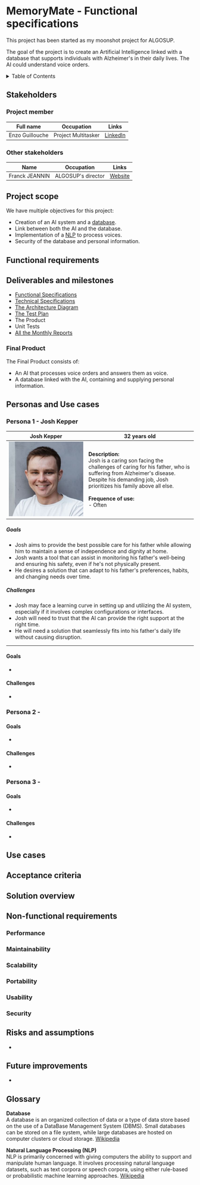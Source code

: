# MemoryMate - Functional specifications

This project has been started as my moonshot project for ALGOSUP.

The goal of the project is to create an Artificial Intelligence linked with a database that supports individuals with Alzheimer's in their daily lives. The AI could understand voice orders.

<details>
<summary>Table of Contents</summary>

- [MemoryMate - Functional specifications](#memorymate---functional-specifications)
  - [Stakeholders](#stakeholders)
    - [Project member](#project-member)
    - [Other stakeholders](#other-stakeholders)
  - [Project scope](#project-scope)
  - [Functional requirements](#functional-requirements)
  - [Deliverables and milestones](#deliverables-and-milestones)
    - [Final Product](#final-product)
  - [Personas and Use cases](#personas-and-use-cases)
    - [Persona 1 - Josh Kepper](#persona-1---josh-kepper)
        - [Goals](#goals)
        - [Challenges](#challenges)
      - [Goals](#goals-1)
      - [Challenges](#challenges-1)
    - [Persona 2 -](#persona-2--)
      - [Goals](#goals-2)
      - [Challenges](#challenges-2)
    - [Persona 3 -](#persona-3--)
      - [Goals](#goals-3)
      - [Challenges](#challenges-3)
  - [Use cases](#use-cases)
  - [Acceptance criteria](#acceptance-criteria)
  - [Solution overview](#solution-overview)
  - [Non-functional requirements](#non-functional-requirements)
    - [Performance](#performance)
    - [Maintainability](#maintainability)
    - [Scalability](#scalability)
    - [Portability](#portability)
    - [Usability](#usability)
    - [Security](#security)
  - [Risks and assumptions](#risks-and-assumptions)
  - [Future improvements](#future-improvements)
  - [Glossary](#glossary)
</summary></details>

## Stakeholders

### Project member

| Full name       | Occupation               | Links                                                             |
| --------------- | ------------------------ | ----------------------------------------------------------------- |
| Enzo Guillouche | Project Multitasker     | [LinkedIn](https://www.linkedin.com/in/enzo-g-b62114293/) |

### Other stakeholders

| Name           | Occupation                  | Links                          |
| -------------- | --------------------------- | ------------------------------ |
| Franck JEANNIN | ALGOSUP's director | [Website](https://algosup.com) |

## Project scope

We have multiple objectives for this project:

- Creation of an AI system and a [database](#glossary).
- Link between both the AI and the database.
- Implementation of a [NLP](#glossary) to process voices.
- Security of the database and personal information.

## Functional requirements

<!-- TO-DO -->

## Deliverables and milestones

- [Functional Specifications](../Functional/functionalSpecifications.md)
- [Technical Specifications](../Technical/technicalSpecifications.md)
- [The Architecture Diagram](../Technical/Img/architectureDiagram.png)
- [The Test Plan](../Test/testPlan.md)
- The Product
- Unit Tests
- [All the Monthly Reports](../Management/MonthlyReports/monthlyReportCumulative.md)

### Final Product

The Final Product consists of:

- An AI that processes voice orders and answers them as voice.
- A database linked with the AI, containing and supplying personal information.

## Personas and Use cases

### Persona 1 - Josh Kepper

| Josh Kepper                                                                      | 32 years old                                                                                                                                                                                                                                                                                     |
| --------------------------------------------------------------------------------- | ------------------------------------------------------------------------------------------------------------------------------------------------------------------------------------------------------------------------------------------------------------------------------------------------ |
| <img alt="Josh Picture" src="./Img/joshKepper.png" style="max-width: 200px;"> | **Description:**<br>Josh is a caring son facing the challenges of caring for his father, who is suffering from Alzheimer's disease. Despite his demanding job, Josh prioritizes his family above all else.<br><br>**Frequence of use:** <br>- Often |

##### Goals

- Josh aims to provide the best possible care for his father while allowing him to maintain a sense of independence and dignity at home.
- Josh wants a tool that can assist in monitoring his father's well-being and ensuring his safety, even if he's not physically present.
- He desires a solution that can adapt to his father's preferences, habits, and changing needs over time.

##### Challenges

- Josh may face a learning curve in setting up and utilizing the AI system, especially if it involves complex configurations or interfaces.
- Josh will need to trust that the AI can provide the right support at the right time.
- He will need a solution that seamlessly fits into his father's daily life without causing disruption.

<hr>

#### Goals
  - <!-- TO-DO -->

#### Challenges
  - <!-- TO-DO -->

### Persona 2 - 

<!-- TO-DO -->

#### Goals
  - <!-- TO-DO -->

#### Challenges
  - <!-- TO-DO -->

### Persona 3 - 

<!-- TO-DO -->

#### Goals
  - <!-- TO-DO -->

#### Challenges
  - <!-- TO-DO -->

## Use cases

<!-- TO-DO -->

## Acceptance criteria

<!-- TO-DO -->

## Solution overview

<!-- TO-DO -->

## Non-functional requirements

### Performance

<!-- TO-DO -->

### Maintainability

<!-- TO-DO -->

### Scalability

<!-- TO-DO -->

### Portability

<!-- TO-DO -->

### Usability

<!-- TO-DO -->

### Security

<!-- TO-DO -->

## Risks and assumptions

- <!-- TO-DO -->

## Future improvements

- <!-- TO-DO -->

## Glossary

**Database** \
A database is an organized collection of data or a type of data store based on the use of a DataBase Management System (DBMS). Small databases can be stored on a file system, while large databases are hosted on computer clusters or cloud storage.
[Wikipedia](https://en.wikipedia.org/wiki/Database)

**Natural Language Processing (NLP)** \
NLP is primarily concerned with giving computers the ability to support and manipulate human language. It involves processing natural language datasets, such as text corpora or speech corpora, using either rule-based or probabilistic machine learning approaches.
[Wikipedia](https://en.wikipedia.org/wiki/Natural_language_processing)
